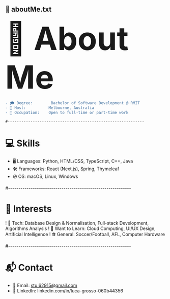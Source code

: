 ## 📄 aboutMe.txt


<span style="font-size: 100px; font-weight: bold;">👤 About Me</span>  
```diff
- 🎓 Degree:        Bachelor of Software Development @ RMIT
- 📍 Host:          Melbourne, Australia
- 💼 Occupation:    Open to full-time or part-time work

#------------------------------------------------------------
```

#                   💻 Skills
+ 🖥️ Languages:     Python, HTML/CSS, TypeScript, C++, Java
+ 🛠️ Frameworks:    React (Next.js), Spring, Thymeleaf
+ 💿 OS:            macOS, Linux, Windows

#------------------------------------------------------------

#                   🚀 Interests
! 🔧 Tech:          Database Design & Normalisation, Full-stack Development, Algorithms Analysis
! 🌱 Want to Learn: Cloud Computing, UI/UX Design, Artificial Intelligence
! ⚽ General:       Soccer/Football, AFL, Computer Hardware

#------------------------------------------------------------

#                   📬 Contact
- 📧 Email:         stu.62915@gmail.com
- 🔗 LinkedIn:      linkedin.com/in/luca-grosso-060b44356
